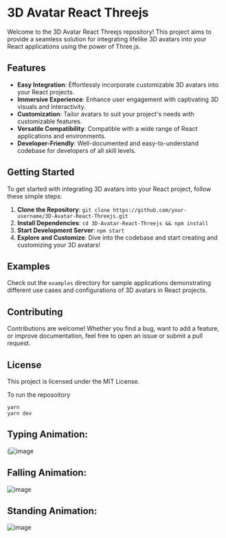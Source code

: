 # 3D Avatar React Threejs

Welcome to the 3D Avatar React Threejs repository! This project aims to provide a seamless solution for integrating lifelike 3D avatars into your React applications using the power of Three.js.

## Features

- **Easy Integration**: Effortlessly incorporate customizable 3D avatars into your React projects.
- **Immersive Experience**: Enhance user engagement with captivating 3D visuals and interactivity.
- **Customization**: Tailor avatars to suit your project's needs with customizable features.
- **Versatile Compatibility**: Compatible with a wide range of React applications and environments.
- **Developer-Friendly**: Well-documented and easy-to-understand codebase for developers of all skill levels.

## Getting Started

To get started with integrating 3D avatars into your React project, follow these simple steps:

1. **Clone the Repository**: `git clone https://github.com/your-username/3D-Avatar-React-Threejs.git`
2. **Install Dependencies**: `cd 3D-Avatar-React-Threejs && npm install`
3. **Start Development Server**: `npm start`
4. **Explore and Customize**: Dive into the codebase and start creating and customizing your 3D avatars!

## Examples

Check out the `examples` directory for sample applications demonstrating different use cases and configurations of 3D avatars in React projects.

## Contributing

Contributions are welcome! Whether you find a bug, want to add a feature, or improve documentation, feel free to open an issue or submit a pull request.

## License

This project is licensed under the MIT License.



To run the reposoitory
```
yarn
yarn dev
```

## Typing Animation:
(![image](https://github.com/mahakPandeyOfficial/3D-Avatar-React-Threejs/assets/116765334/628dec2f-e7e3-4c90-a2ff-28477badfc35)

## Falling Animation:
![image](https://github.com/mahakPandeyOfficial/3D-Avatar-React-Threejs/assets/116765334/af887a93-70c0-4cb4-880c-3e9937f3f2d2)

## Standing Animation:
![image](https://github.com/mahakPandeyOfficial/3D-Avatar-React-Threejs/assets/116765334/07da3959-8bb1-40e1-b072-942f2b3b80ca)






